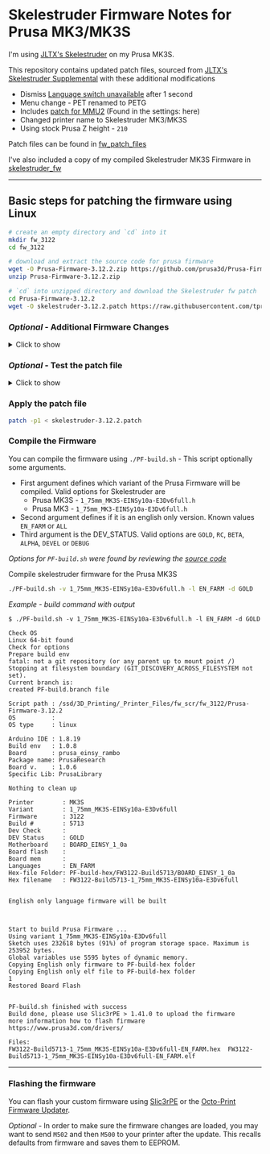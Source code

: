 # Skelestruder Firmware Notes for Prusa MK3/MK3S

I'm using [JLTX's Skelestruder](https://www.thingiverse.com/thing:2845416) on my Prusa MK3S.

This repository contains updated patch files, sourced from [JLTX's Skelestruder Supplemental](https://jltxplore.dozuki.com/Wiki/Skelestruder_Information#main) with these additional modifications

- Dismiss [Language switch unavailable](https://github.com/prusa3d/Prusa-Firmware/issues/4024) after 1 second
- Menu change - PET renamed to PETG
- Includes [patch for MMU2](https://www.thingiverse.com/thing:3255143) (Found in the settings: here)
- Changed printer name to Skelestruder MK3/MK3S
- Using stock Prusa Z height - `210`

Patch files can be found in [fw_patch_files](https://github.com/tprelog/prusa_files/tree/master/fw_patch_files)

I've also included a copy of my compiled Skelestruder MK3S Firmware in [skelestruder_fw](https://github.com/tprelog/prusa_files/tree/master/skelestruder_fw)

---

## Basic steps for patching the firmware using Linux

```bash
# create an empty directory and `cd` into it
mkdir fw_3122
cd fw_3122

# download and extract the source code for prusa firmware
wget -O Prusa-Firmware-3.12.2.zip https://github.com/prusa3d/Prusa-Firmware/archive/v3.12.2.zip
unzip Prusa-Firmware-3.12.2.zip

# `cd` into unzipped directory and download the Skelestruder fw patch
cd Prusa-Firmware-3.12.2
wget -O skelestruder-3.12.2.patch https://raw.githubusercontent.com/tprelog/prusa_files/master/fw_patch_files/skelestruder-3.12.2.patch
```

### *Optional* - Additional Firmware Changes

<details><summary>Click to show</summary>

Edit the corresponding file for your printer

- MK3S - `Firmware/variants/1_75mm_MK3S-EINSy10a-E3Dv6full.h`
- MK3 - `Firmware/variants/1_75mm_MK3-EINSy10a-E3Dv6full.h`

Change the Printer Name

- Name dispays on the LCD screen
- Search for, then edit `#define CUSTOM_MENDEL_NAME`

```C
// Printer name
#define CUSTOM_MENDEL_NAME "SKELESTRUDER MK3S"
```

Change the Max Z Height

- JLTX's firmware patch uses `220`
- Search for, then edit `#define Z_MAX_POS`

```C
// Travel limits after homing
#define Z_MAX_POS 210
```

</details>

### *Optional* - Test the patch file

<details><summary>Click to show</summary>

```bash
patch -p1 --dry-run < skelestruder-3.12.2.patch
```

*Example - test command with output*

```bash
$ patch -p1 --dry-run < skelestruder-3.12.2.patch

checking file Firmware/Marlin_main.cpp
checking file Firmware/mmu.cpp
checking file Firmware/ultralcd.cpp
checking file Firmware/variants/1_75mm_MK3-EINSy10a-E3Dv6full.h
checking file Firmware/variants/1_75mm_MK3S-EINSy10a-E3Dv6full.h
```

</details>

### Apply the patch file

```bash
patch -p1 < skelestruder-3.12.2.patch
```

### Compile the Firmware

You can compile the firmware using `./PF-build.sh` - This script optionally some arguments.

- First argument defines which variant of the Prusa Firmware will be compiled. Valid options for Skelestruder are
  - Prusa MK3S - `1_75mm_MK3S-EINSy10a-E3Dv6full.h`
  - Prusa MK3 - `1_75mm_MK3-EINSy10a-E3Dv6full.h`
- Second argument defines if it is an english only version. Known values `EN_FARM` or `ALL`
- Third argument is the DEV_STATUS. Valid options are `GOLD`, `RC`, `BETA`, `ALPHA`, `DEVEL` or `DEBUG`

*Options for `PF-build.sh` were found by reviewing the [source code](https://github.com/prusa3d/Prusa-Firmware/blob/400f673fe0b898d0e3ec8c43fd2011f9320cf20c/PF-build.sh#L456)*

Compile skelestruder firmware for the Prusa MK3S

```bash
./PF-build.sh -v 1_75mm_MK3S-EINSy10a-E3Dv6full.h -l EN_FARM -d GOLD
```

*Example - build command with output*

```text
$ ./PF-build.sh -v 1_75mm_MK3S-EINSy10a-E3Dv6full.h -l EN_FARM -d GOLD

Check OS
Linux 64-bit found
Check for options
Prepare build env
fatal: not a git repository (or any parent up to mount point /)
Stopping at filesystem boundary (GIT_DISCOVERY_ACROSS_FILESYSTEM not set).
Current branch is:
created PF-build.branch file

Script path : /ssd/3D_Printing/_Printer_Files/fw_scr/fw_3122/Prusa-Firmware-3.12.2
OS          :
OS type     : linux

Arduino IDE : 1.8.19
Build env   : 1.0.8
Board       : prusa_einsy_rambo
Package name: PrusaResearch
Board v.    : 1.0.6
Specific Lib: PrusaLibrary

Nothing to clean up

Printer        : MK3S
Variant        : 1_75mm_MK3S-EINSy10a-E3Dv6full
Firmware       : 3122
Build #        : 5713
Dev Check      :
DEV Status     : GOLD
Motherboard    : BOARD_EINSY_1_0a
Board flash    :
Board mem      :
Languages      : EN_FARM
Hex-file Folder: PF-build-hex/FW3122-Build5713/BOARD_EINSY_1_0a
Hex filename   : FW3122-Build5713-1_75mm_MK3S-EINSy10a-E3Dv6full


English only language firmware will be built



Start to build Prusa Firmware ...
Using variant 1_75mm_MK3S-EINSy10a-E3Dv6full
Sketch uses 232618 bytes (91%) of program storage space. Maximum is 253952 bytes.
Global variables use 5595 bytes of dynamic memory.
Copying English only firmware to PF-build-hex folder
Copying English only elf file to PF-build-hex folder
1
Restored Board Flash


PF-build.sh finished with success
Build done, please use Slic3rPE > 1.41.0 to upload the firmware
more information how to flash firmware https://www.prusa3d.com/drivers/

Files:
FW3122-Build5713-1_75mm_MK3S-EINSy10a-E3Dv6full-EN_FARM.hex  FW3122-Build5713-1_75mm_MK3S-EINSy10a-E3Dv6full-EN_FARM.elf
```

---

### Flashing the firmware

You can flash your custom firmware using [Slic3rPE](https://help.prusa3d.com/en/article/firmware-updating-and-flashing_2227) or the [Octo-Print Firmware Updater](https://github.com/OctoPrint/OctoPrint-FirmwareUpdater/blob/master/README.md#octoprint-firmware-updater).

*Optional* - In order to make sure the firmware changes are loaded, you may want to send `M502` and then `M500` to your printer after the update. This recalls defaults from firmware and saves them to EEPROM.
